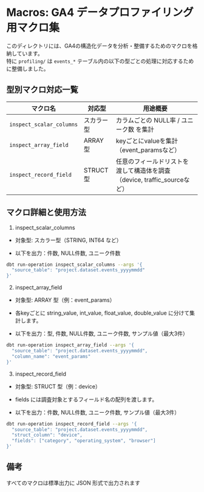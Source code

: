# Macros: GA4 データプロファイリング用マクロ集

このディレクトリには、GA4の構造化データを分析・整備するためのマクロを格納しています。  
特に `profiling/` は `events_*` テーブル内の以下の型ごとの処理に対応するために整備しました。

## 型別マクロ対応一覧

| マクロ名                 | 対応型              | 用途概要                                 |
|--------------------------|---------------------|------------------------------------------|
| `inspect_scalar_columns` | スカラー型          | カラムごとの NULL率 / ユニーク数 を集計  |
| `inspect_array_field`    | ARRAY<STRUCT> 型    | keyごとにvalueを集計（event_paramsなど） |
| `inspect_record_field`   | STRUCT 型           | 任意のフィールドリストを渡して構造体を調査（device, traffic_sourceなど） |

## マクロ詳細と使用方法

1. inspect_scalar_columns

- 対象型: スカラー型（STRING, INT64 など）  

- 以下を出力：件数, NULL件数, ユニーク件数

```bash
dbt run-operation inspect_scalar_columns --args '{
  "source_table": "project.dataset.events_yyyymmdd"
}'
```

2. inspect_array_field

- 対象型: ARRAY<STRUCT> 型（例：event_params）

- 各keyごとに string_value, int_value, float_value, double_value に分けて集計します。

- 以下を出力：型, 件数, NULL件数, ユニーク件数, サンプル値（最大3件）

```bash
dbt run-operation inspect_array_field --args '{
  "source_table": "project.dataset.events_yyyymmdd",
  "column_name": "event_params"
}'
```

3. inspect_record_field

- 対象型: STRUCT 型（例：device）

- fields には調査対象とするフィールド名の配列を渡します。

- 以下を出力：件数, NULL件数, ユニーク件数, サンプル値（最大3件）

```bash
dbt run-operation inspect_record_field --args '{
  "source_table": "project.dataset.events_yyyymmdd",
  "struct_column": "device",
  "fields": ["category", "operating_system", "browser"]
}'
```

## 備考
すべてのマクロは標準出力に JSON 形式で出力されます
